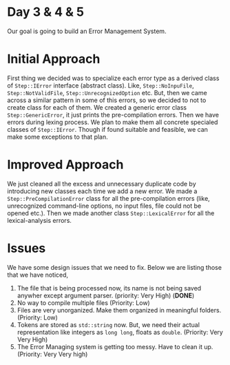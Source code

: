 # Day 3 & 4 & 5
Our goal is going to build an Error Management System.

# Initial Approach
First thing we decided was to specialize each error type as a derived class of `Step::IError` interface (abstract class). Like, `Step::NoInpuFile`, `Step::NotValidFile`, `Step::UnrecognizedOption` etc. But, then we came across a similar pattern in some of this errors, so we decided to not to create class for each of them. We created a generic error class `Step::GenericError`, it just prints the pre-compilation errors. Then we have errors during lexing process. We plan to make them all concrete specialed classes of `Step::IError`. Though if found suitable and feasible, we can make some exceptions to that plan.

# Improved Approach
We just cleaned all the excess and unnecessary duplicate code by introducing new classes each time we add a new error. We made a `Step::PreCompilationError` class for all the pre-compilation errors (like, unrecognized command-line options, no input files, file could not be opened etc.). Then we made another class `Step::LexicalError` for all the lexical-analysis errors.

# Issues
We have some design issues that we need to fix. Below we are listing those that we have noticed, 
1. The file that is being processed now, its name is not being saved anywher except argument parser. (priority: Very High) (**DONE**)
2. No way to compile multiple files (Priority: Low)
3. Files are very unorganized. Make them organized in meaningful folders. (Priority: Low)
4. Tokens are stored as `std::string` now. But, we need their actual representation like integers as `long long`, floats as `double`. (Priority: Very Very High)
5. The Error Managing system is getting too messy. Have to clean it up. (Priority: Very Very high)
